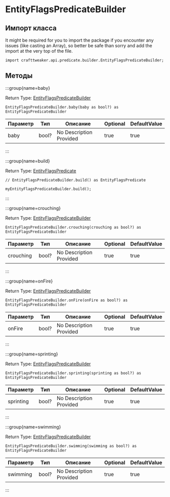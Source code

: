 # EntityFlagsPredicateBuilder

## Импорт класса

It might be required for you to import the package if you encounter any issues (like casting an Array), so better be safe than sorry and add the import at the very top of the file.
```zenscript
import crafttweaker.api.predicate.builder.EntityFlagsPredicateBuilder;
```


## Методы

:::group{name=baby}

Return Type: [EntityFlagsPredicateBuilder](/vanilla/api/predicate/builder/EntityFlagsPredicateBuilder)

```zenscript
EntityFlagsPredicateBuilder.baby(baby as bool?) as EntityFlagsPredicateBuilder
```

| Параметр | Тип   | Описание                | Optional | DefaultValue |
| -------- | ----- | ----------------------- | -------- | ------------ |
| baby     | bool? | No Description Provided | true     | true         |


:::

:::group{name=build}

Return Type: [EntityFlagsPredicate](/vanilla/api/predicate/EntityFlagsPredicate)

```zenscript
// EntityFlagsPredicateBuilder.build() as EntityFlagsPredicate

myEntityFlagsPredicateBuilder.build();
```

:::

:::group{name=crouching}

Return Type: [EntityFlagsPredicateBuilder](/vanilla/api/predicate/builder/EntityFlagsPredicateBuilder)

```zenscript
EntityFlagsPredicateBuilder.crouching(crouching as bool?) as EntityFlagsPredicateBuilder
```

| Параметр  | Тип   | Описание                | Optional | DefaultValue |
| --------- | ----- | ----------------------- | -------- | ------------ |
| crouching | bool? | No Description Provided | true     | true         |


:::

:::group{name=onFire}

Return Type: [EntityFlagsPredicateBuilder](/vanilla/api/predicate/builder/EntityFlagsPredicateBuilder)

```zenscript
EntityFlagsPredicateBuilder.onFire(onFire as bool?) as EntityFlagsPredicateBuilder
```

| Параметр | Тип   | Описание                | Optional | DefaultValue |
| -------- | ----- | ----------------------- | -------- | ------------ |
| onFire   | bool? | No Description Provided | true     | true         |


:::

:::group{name=sprinting}

Return Type: [EntityFlagsPredicateBuilder](/vanilla/api/predicate/builder/EntityFlagsPredicateBuilder)

```zenscript
EntityFlagsPredicateBuilder.sprinting(sprinting as bool?) as EntityFlagsPredicateBuilder
```

| Параметр  | Тип   | Описание                | Optional | DefaultValue |
| --------- | ----- | ----------------------- | -------- | ------------ |
| sprinting | bool? | No Description Provided | true     | true         |


:::

:::group{name=swimming}

Return Type: [EntityFlagsPredicateBuilder](/vanilla/api/predicate/builder/EntityFlagsPredicateBuilder)

```zenscript
EntityFlagsPredicateBuilder.swimming(swimming as bool?) as EntityFlagsPredicateBuilder
```

| Параметр | Тип   | Описание                | Optional | DefaultValue |
| -------- | ----- | ----------------------- | -------- | ------------ |
| swimming | bool? | No Description Provided | true     | true         |


:::


